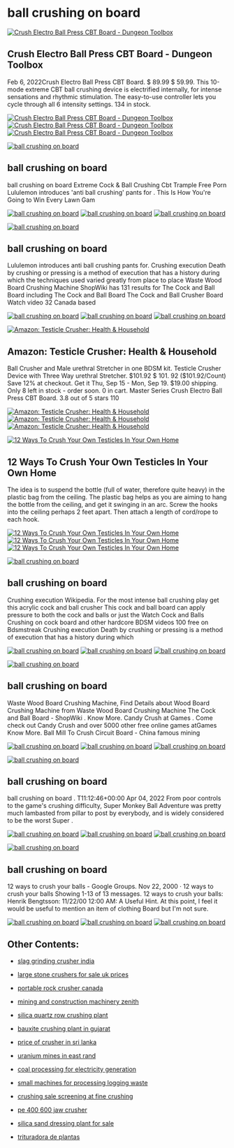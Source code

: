 # ball crushing on board
<a href="https://mnn.zoosnet.net/LR/Chatpre.aspx?id=MNN94995150&p=https%3A//www.educationcare.in/" target="_blank">![Crush Electro Ball Press CBT Board - Dungeon Toolbox](https://github.com/PWJCr/images/raw/main/130.jpg)</a>
## Crush Electro Ball Press CBT Board - Dungeon Toolbox
Feb 6, 2022Crush Electro Ball Press CBT Board. $ 89.99 $ 59.99. This 10-mode extreme CBT ball crushing device is electrified internally, for intense sensations and rhythmic stimulation. The easy-to-use controller lets you cycle through all 6 intensity settings. 134 in stock.
<a href="https://mnn.zoosnet.net/LR/Chatpre.aspx?id=MNN94995150&p=https%3A//www.educationcare.in/" target="_blank">![Crush Electro Ball Press CBT Board - Dungeon Toolbox](https://github.com/PWJCr/images/raw/main/get-price.png)</a> <a href="https://www.educationcare.in/message-board/" target="_blank">![Crush Electro Ball Press CBT Board - Dungeon Toolbox](https://github.com/PWJCr/images/raw/main/leave-a-message.png)</a> <a href="//whatsapp.shibangsoft.com/WhatsApp.php" target="_blank" id="whatsapp">![Crush Electro Ball Press CBT Board - Dungeon Toolbox](https://github.com/PWJCr/images/raw/main/whatsapp.png)</a>
<a href="https://mnn.zoosnet.net/LR/Chatpre.aspx?id=MNN94995150&p=https%3A//www.educationcare.in/" target="_blank">![ball crushing on board](https://github.com/PWJCr/images/raw/main/43.jpg)</a>
## ball crushing on board
ball crushing on board Extreme Cock & Ball Crushing Cbt Trample Free Porn Lululemon introduces 'anti ball crushing' pants for . This Is How You're Going to Win Every Lawn Gam
<a href="https://mnn.zoosnet.net/LR/Chatpre.aspx?id=MNN94995150&p=https%3A//www.educationcare.in/" target="_blank">![ball crushing on board](https://github.com/PWJCr/images/raw/main/get-price.png)</a> <a href="https://www.educationcare.in/message-board/" target="_blank">![ball crushing on board](https://github.com/PWJCr/images/raw/main/leave-a-message.png)</a> <a href="//whatsapp.shibangsoft.com/WhatsApp.php" target="_blank" id="whatsapp">![ball crushing on board](https://github.com/PWJCr/images/raw/main/whatsapp.png)</a>
<a href="https://mnn.zoosnet.net/LR/Chatpre.aspx?id=MNN94995150&p=https%3A//www.educationcare.in/" target="_blank">![ball crushing on board](https://github.com/PWJCr/images/raw/main/48.jpg)</a>
## ball crushing on board
Lululemon introduces anti ball crushing pants for. Crushing execution Death by crushing or pressing is a method of execution that has a history during which the techniques used varied greatly from place to place Waste Wood Board Crushing Machine ShopWiki has 131 results for The Cock and Ball Board including The Cock and Ball Board The Cock and Ball Crusher Board Watch video 32 Canada based 
<a href="https://mnn.zoosnet.net/LR/Chatpre.aspx?id=MNN94995150&p=https%3A//www.educationcare.in/" target="_blank">![ball crushing on board](https://github.com/PWJCr/images/raw/main/get-price.png)</a> <a href="https://www.educationcare.in/message-board/" target="_blank">![ball crushing on board](https://github.com/PWJCr/images/raw/main/leave-a-message.png)</a> <a href="//whatsapp.shibangsoft.com/WhatsApp.php" target="_blank" id="whatsapp">![ball crushing on board](https://github.com/PWJCr/images/raw/main/whatsapp.png)</a>
<a href="https://mnn.zoosnet.net/LR/Chatpre.aspx?id=MNN94995150&p=https%3A//www.educationcare.in/" target="_blank">![Amazon: Testicle Crusher: Health & Household](https://github.com/PWJCr/images/raw/main/128.jpg)</a>
## Amazon: Testicle Crusher: Health & Household
Ball Crusher and Male urethral Stretcher in one BDSM kit. Testicle Crusher Device with Three Way urethral Stretcher. $101.92 $ 101. 92 ($101.92/Count) Save 12% at checkout. Get it Thu, Sep 15 - Mon, Sep 19. $19.00 shipping. Only 8 left in stock - order soon. 0 in cart. Master Series Crush Electro Ball Press CBT Board. 3.8 out of 5 stars 110 
<a href="https://mnn.zoosnet.net/LR/Chatpre.aspx?id=MNN94995150&p=https%3A//www.educationcare.in/" target="_blank">![Amazon: Testicle Crusher: Health & Household](https://github.com/PWJCr/images/raw/main/get-price.png)</a> <a href="https://www.educationcare.in/message-board/" target="_blank">![Amazon: Testicle Crusher: Health & Household](https://github.com/PWJCr/images/raw/main/leave-a-message.png)</a> <a href="//whatsapp.shibangsoft.com/WhatsApp.php" target="_blank" id="whatsapp">![Amazon: Testicle Crusher: Health & Household](https://github.com/PWJCr/images/raw/main/whatsapp.png)</a>
<a href="https://mnn.zoosnet.net/LR/Chatpre.aspx?id=MNN94995150&p=https%3A//www.educationcare.in/" target="_blank">![12 Ways To Crush Your Own Testicles In Your Own Home](https://github.com/PWJCr/images/raw/main/82.jpg)</a>
## 12 Ways To Crush Your Own Testicles In Your Own Home
The idea is to suspend the bottle (full of water, therefore quite heavy) in the plastic bag from the ceiling. The plastic bag helps as you are aiming to hang the bottle from the ceiling, and get it swinging in an arc. Screw the hooks into the ceiling perhaps 2 feet apart. Then attach a length of cord/rope to each hook.
<a href="https://mnn.zoosnet.net/LR/Chatpre.aspx?id=MNN94995150&p=https%3A//www.educationcare.in/" target="_blank">![12 Ways To Crush Your Own Testicles In Your Own Home](https://github.com/PWJCr/images/raw/main/get-price.png)</a> <a href="https://www.educationcare.in/message-board/" target="_blank">![12 Ways To Crush Your Own Testicles In Your Own Home](https://github.com/PWJCr/images/raw/main/leave-a-message.png)</a> <a href="//whatsapp.shibangsoft.com/WhatsApp.php" target="_blank" id="whatsapp">![12 Ways To Crush Your Own Testicles In Your Own Home](https://github.com/PWJCr/images/raw/main/whatsapp.png)</a>
<a href="https://mnn.zoosnet.net/LR/Chatpre.aspx?id=MNN94995150&p=https%3A//www.educationcare.in/" target="_blank">![ball crushing on board](https://github.com/PWJCr/images/raw/main/97.jpg)</a>
## ball crushing on board
Crushing execution Wikipedia. For the most intense ball crushing play get this acrylic cock and ball crusher This cock and ball board can apply pressure to both the cock and balls or just the Watch Cock and Balls Crushing on cock board and other hardcore BDSM videos 100 free on Bdsmstreak Crushing execution Death by crushing or pressing is a method of execution that has a history during which 
<a href="https://mnn.zoosnet.net/LR/Chatpre.aspx?id=MNN94995150&p=https%3A//www.educationcare.in/" target="_blank">![ball crushing on board](https://github.com/PWJCr/images/raw/main/get-price.png)</a> <a href="https://www.educationcare.in/message-board/" target="_blank">![ball crushing on board](https://github.com/PWJCr/images/raw/main/leave-a-message.png)</a> <a href="//whatsapp.shibangsoft.com/WhatsApp.php" target="_blank" id="whatsapp">![ball crushing on board](https://github.com/PWJCr/images/raw/main/whatsapp.png)</a>
<a href="https://mnn.zoosnet.net/LR/Chatpre.aspx?id=MNN94995150&p=https%3A//www.educationcare.in/" target="_blank">![ball crushing on board](https://github.com/PWJCr/images/raw/main/111.jpg)</a>
## ball crushing on board
Waste Wood Board Crushing Machine, Find Details about Wood Board Crushing Machine from Waste Wood Board Crushing Machine  The Cock and Ball Board - ShopWiki . Know More. Candy Crush at Games . Come check out Candy Crush and over 5000 other free online games atGames Know More. Ball Mill To Crush Circuit Board - China famous mining 
<a href="https://mnn.zoosnet.net/LR/Chatpre.aspx?id=MNN94995150&p=https%3A//www.educationcare.in/" target="_blank">![ball crushing on board](https://github.com/PWJCr/images/raw/main/get-price.png)</a> <a href="https://www.educationcare.in/message-board/" target="_blank">![ball crushing on board](https://github.com/PWJCr/images/raw/main/leave-a-message.png)</a> <a href="//whatsapp.shibangsoft.com/WhatsApp.php" target="_blank" id="whatsapp">![ball crushing on board](https://github.com/PWJCr/images/raw/main/whatsapp.png)</a>
<a href="https://mnn.zoosnet.net/LR/Chatpre.aspx?id=MNN94995150&p=https%3A//www.educationcare.in/" target="_blank">![ball crushing on board](https://github.com/PWJCr/images/raw/main/79.jpg)</a>
## ball crushing on board
ball crushing on board . T11:12:46+00:00  Apr 04, 2022 From poor controls to the game's crushing difficulty, Super Monkey Ball Adventure was pretty much lambasted from pillar to post by everybody, and is widely considered to be the worst Super .
<a href="https://mnn.zoosnet.net/LR/Chatpre.aspx?id=MNN94995150&p=https%3A//www.educationcare.in/" target="_blank">![ball crushing on board](https://github.com/PWJCr/images/raw/main/get-price.png)</a> <a href="https://www.educationcare.in/message-board/" target="_blank">![ball crushing on board](https://github.com/PWJCr/images/raw/main/leave-a-message.png)</a> <a href="//whatsapp.shibangsoft.com/WhatsApp.php" target="_blank" id="whatsapp">![ball crushing on board](https://github.com/PWJCr/images/raw/main/whatsapp.png)</a>
<a href="https://mnn.zoosnet.net/LR/Chatpre.aspx?id=MNN94995150&p=https%3A//www.educationcare.in/" target="_blank">![ball crushing on board](https://github.com/PWJCr/images/raw/main/95.jpg)</a>
## ball crushing on board
12 ways to crush your balls - Google Groups. Nov 22, 2000 · 12 ways to crush your balls Showing 1-13 of 13 messages. 12 ways to crush your balls: Henrik Bengtsson: 11/22/00 12:00 AM: A Useful Hint. At this point, I feel it would be useful to mention an item of clothing  Board but I'm not sure.
<a href="https://mnn.zoosnet.net/LR/Chatpre.aspx?id=MNN94995150&p=https%3A//www.educationcare.in/" target="_blank">![ball crushing on board](https://github.com/PWJCr/images/raw/main/get-price.png)</a> <a href="https://www.educationcare.in/message-board/" target="_blank">![ball crushing on board](https://github.com/PWJCr/images/raw/main/leave-a-message.png)</a> <a href="//whatsapp.shibangsoft.com/WhatsApp.php" target="_blank" id="whatsapp">![ball crushing on board](https://github.com/PWJCr/images/raw/main/whatsapp.png)</a>
## Other Contents:
* [slag grinding crusher india](slag%20grinding%20crusher%20india.md)
* [large stone crushers for sale uk prices](large%20stone%20crushers%20for%20sale%20uk%20prices.md)
* [portable rock crusher canada](portable%20rock%20crusher%20canada.md)
* [mining and construction machinery zenith](mining%20and%20construction%20machinery%20zenith.md)
* [silica quartz row crushing plant](silica%20quartz%20row%20crushing%20plant.md)
* [bauxite crushing plant in gujarat](bauxite%20crushing%20plant%20in%20gujarat.md)
* [price of crusher in sri lanka](price%20of%20crusher%20in%20sri%20lanka.md)
* [uranium mines in east rand](uranium%20mines%20in%20east%20rand.md)
* [coal processing for electricity generation](coal%20processing%20for%20electricity%20generation.md)
* [small machines for processing logging waste](small%20machines%20for%20processing%20logging%20waste.md)
* [crushing sale screening at fine crushing](crushing%20sale%20screening%20at%20fine%20crushing.md)
* [pe 400 600 jaw crusher](pe%20400%20600%20jaw%20crusher.md)
* [silica sand dressing plant for sale](silica%20sand%20dressing%20plant%20for%20sale.md)
* [trituradora de plantas](trituradora%20de%20plantas.md)
